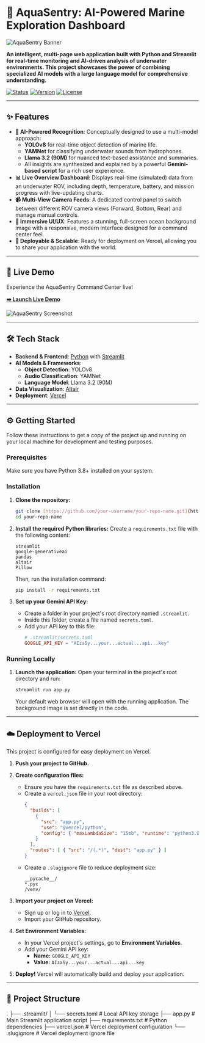 # 🌊 AquaSentry: AI-Powered Marine Exploration Dashboard

![AquaSentry Banner](https://placehold.co/1200x300/0a2540/a7c7ee?text=AquaSentry%20Command%20Center)

**An intelligent, multi-page web application built with Python and Streamlit for real-time monitoring and AI-driven analysis of underwater environments. This project showcases the power of combining specialized AI models with a large language model for comprehensive understanding.**

[![Status](https://img.shields.io/badge/status-active-success.svg)](https://github.com/your-username/your-repo-name)
[![Version](https://img.shields.io/badge/version-1.0.0-blue.svg)](https://github.com/your-username/your-repo-name)
[![License](https://img.shields.io/badge/license-MIT-green.svg)](LICENSE)

---

## ✨ Features

- **🐠 AI-Powered Recognition**: Conceptually designed to use a multi-model approach:
    - **YOLOv8** for real-time object detection of marine life.
    - **YAMNet** for classifying underwater sounds from hydrophones.
    - **Llama 3.2 (90M)** for nuanced text-based assistance and summaries.
    - All insights are synthesized and explained by a powerful **Gemini-based script** for a rich user experience.
- **📊 Live Overview Dashboard**: Displays real-time (simulated) data from an underwater ROV, including depth, temperature, battery, and mission progress with live-updating charts.
- **📹 Multi-View Camera Feeds**: A dedicated control panel to switch between different ROV camera views (Forward, Bottom, Rear) and manage manual controls.
- **🎨 Immersive UI/UX**: Features a stunning, full-screen ocean background image with a responsive, modern interface designed for a command center feel.
- **🚀 Deployable & Scalable**: Ready for deployment on Vercel, allowing you to share your application with the world.

---

## 🚀 Live Demo

Experience the AquaSentry Command Center live!

**[➡️ Launch Live Demo](https://the-llm-model-for-hackathon.vercel.app/)**

![AquaSentry Screenshot](https://placehold.co/800x500/12294a/ffffff?text=AquaSentry%20Dashboard%20UI)

---

## 🛠️ Tech Stack

- **Backend & Frontend**: [Python](https://www.python.org/) with [Streamlit](https://streamlit.io/)
- **AI Models & Frameworks**:
    - **Object Detection**: YOLOv8
    - **Audio Classification**: YAMNet
    - **Language Model**: Llama 3.2 (90M)
- **Data Visualization**: [Altair](https://altair-viz.github.io/)
- **Deployment**: [Vercel](https://vercel.com/)

---

## ⚙️ Getting Started

Follow these instructions to get a copy of the project up and running on your local machine for development and testing purposes.

### Prerequisites

Make sure you have Python 3.8+ installed on your system.

### Installation

1.  **Clone the repository:**
    ```bash
    git clone [https://github.com/your-username/your-repo-name.git](https://github.com/your-username/your-repo-name.git)
    cd your-repo-name
    ```

2.  **Install the required Python libraries:**
    Create a `requirements.txt` file with the following content:
    ```text
    streamlit
    google-generativeai
    pandas
    altair
    Pillow
    ```
    Then, run the installation command:
    ```bash
    pip install -r requirements.txt
    ```

3.  **Set up your Gemini API Key:**
    - Create a folder in your project's root directory named `.streamlit`.
    - Inside this folder, create a file named `secrets.toml`.
    - Add your API key to this file:
      ```toml
      # .streamlit/secrets.toml
      GOOGLE_API_KEY = "AIzaSy...your...actual...api...key"
      ```

### Running Locally

1.  **Launch the application:**
    Open your terminal in the project's root directory and run:
    ```bash
    streamlit run app.py
    ```
    Your default web browser will open with the running application. The background image is set directly in the code.

---

## ☁️ Deployment to Vercel

This project is configured for easy deployment on Vercel.

1.  **Push your project to GitHub.**

2.  **Create configuration files:**
    - Ensure you have the `requirements.txt` file as described above.
    - Create a `vercel.json` file in your root directory:
      ```json
      {
        "builds": [
          {
            "src": "app.py",
            "use": "@vercel/python",
            "config": { "maxLambdaSize": "15mb", "runtime": "python3.9" }
          }
        ],
        "routes": [ { "src": "/(.*)", "dest": "app.py" } ]
      }
      ```
    - Create a `.slugignore` file to reduce deployment size:
      ```
      __pycache__/
      *.pyc
      /venv/
      ```

3.  **Import your project on Vercel:**
    - Sign up or log in to [Vercel](https://vercel.com/).
    - Import your GitHub repository.

4.  **Set Environment Variables:**
    - In your Vercel project's settings, go to **Environment Variables**.
    - Add your Gemini API key:
      - **Name:** `GOOGLE_API_KEY`
      - **Value:** `AIzaSy...your...actual...api...key`

5.  **Deploy!** Vercel will automatically build and deploy your application.

---

## 📂 Project Structure


.
├── .streamlit/
│   └── secrets.toml      # Local API key storage
├── app.py                # Main Streamlit application script
├── requirements.txt      # Python dependencies
├── vercel.json           # Vercel deployment configuration
└── .slugignore           # Vercel deployment ignore file
